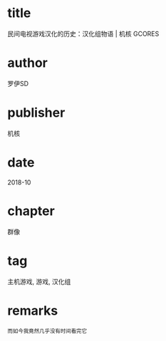 # title
民间电视游戏汉化的历史：汉化组物语 | 机核 GCORES

# author
罗伊SD

# publisher
机核

# date
2018-10

# chapter
群像

# tag
主机游戏, 游戏, 汉化组

# remarks
`而如今我竟然几乎没有时间看完它`
